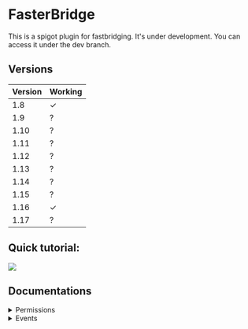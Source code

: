 # FasterBridge
This is a spigot plugin for fastbridging.
It's under development.
You can access it under the dev branch.

## Versions
|Version|Working|
| ----------- | ----------------------- |
| 1.8 | ✓ |
| 1.9 | ? |
| 1.10 | ? |
| 1.11 | ? |
| 1.12 | ? |
| 1.13 | ? |
| 1.14 | ? |
| 1.15 | ? |
| 1.16 | ✓ |
| 1.17 | ? |


## Quick tutorial:

[![](https://yt-embed.herokuapp.com/embed?v=pmLcsv-lLGw)](https://youtu.be/pmLcsv-lLGw)

## Documentations
<details>
<summary>Permissions</summary>
<br>

## Permissions
### SubCommands

| SubCommand  |     Permission	        |
| ----------- | ----------------------- |
| test	 	  | fastbridge.test         |
| create      | fastbridge.create       |
| func        | fastbridge.func         |
| givegadget  | fastbridge.givegadget   |
| editor      | fastbridge.editor       |
| setloc      | fastbridge.setloc       |
| setblock    | fastbridge.setblock     |
| blocks      | fastbridge.blocks       |

### Gadgets

|       Gadget        |         Permission	            |
| ------------------- | ------------------------------- |
| arenaEditorGadget   | fastbridge.arenaEditorGadget    |
| arenaLeaveGadget    | fastbridge.arenaLeaveGadget     |
| arenaSelectorGadget | fastbridge.arenaSelectorGadget  |
| arenaRestartGadget  | fastbridge.arenaRestartGadget   |
</details>
<details>
<summary>Events</summary>
<br>

# Custom events

## Arena
PlayerJoinArenaEvent
```java
@EventHandler
public void onPlayerJoinArena(PlayerJoinArenaEvent event){
    event.getPlayer();      //  Player
    event.getArenaName();   //  String
    event.getPlayerClass(); //  PlayerClass
    event.getArenaClass();  //  ArenaClass
        }
```

PlayerLeaveArenaEvent
```java
@EventHandler
public void onPlayerLeaveArena(PlayerLeaveArenaEvent event){
    event.getPlayer();      //  Player
    event.getArenaName();   //  String
    event.getPlayerClass(); //  PlayerClass
    event.getArenaClass();  //  ArenaClass
        }
```

ArenaCreateEvent
```java
@EventHandler
public void onArenaCreated(ArenaCreateEvent event){
    event.getArenaName();           //  String
    event.getMaxPlayer();           //  int
    event.isActive();               //  boolean
    event.getLocations();           //  Location[]
    event.getDeathZoneHorizontal(); //  int
    event.getDeathZoneVertical();   //  int
    event.getDirection();           //  Direction
        }
```

ArenaDeleteEvent
```java
@EventHandler
public void onArenaDelete(ArenaDeleteEvent event){
    event.getArenaName();      //  String
        }
```

## Editor
PlayerJoinEditorEvent
```java
@EventHandler
public void onPlayerJoinEditor(PlayerJoinArenaEvent event){
    event.getPlayer();      //  Player
    event.getArenaName();   //  String
    event.getPlayerClass(); //  PlayerClass
    event.getArenaClass();  //  ArenaClass
        }
```

PlayerLeaveEditorEvent
```java
@EventHandler
public void onPlayerLeaveEditor(PlayerLeaveEditorEvent event){
    event.getPlayer();      //  Player
    event.getArenaName();   //  String
    event.getPlayerClass(); //  PlayerClass
    event.getArenaClass();  //  ArenaClass
        }
```

## Game

PlayerArenaResetEvent
```java
@EventHandler
public void onPlayerResetArena(PlayerArenaResetEvent event){
    event.getPlayer();      //  Player
    event.getArenaName();   //  String
    event.getPlayerClass(); //  PlayerClass
    event.getArenaClass();  //  ArenaClass
        }
```

PlayerDeathEvent
```java
@EventHandler
public void onPlayerDeath(PlayerDeathEvent event){
    event.getPlayer();      //  Player
    event.getArenaName();   //  String
    event.getPlayerClass(); //  PlayerClass
    event.getArenaClass();  //  ArenaClass
        }
```

PlayerNewRecordEvent
```java
@EventHandler
public void onPlayerNewRecord(PlayerNewRecordEvent event){
    event.getPlayer();      //  Player
    event.getArenaName();   //  String
    event.getPlayerClass(); //  PlayerClass
    event.getArenaClass();  //  ArenaClass
    event.getRecord()       //  double    
        }
```

PlayerWinEvent
```java
@EventHandler
public void onPlayerWin(PlayerWinEvent event){
    event.getPlayer();      //  Player
    event.getArenaName();   //  String
    event.getPlayerClass(); //  PlayerClass
    event.getArenaClass();  //  ArenaClass
    event.getRecord()       //  double    
        }
```

## Player

ChangeBlockEvent
```java
@EventHandler
public void onPlayerBlockChange(ChangeBlockEvent event){
    event.getPlayer();      //  Player
    event.getPlayerClass(); //  PlayerClass
    event.getMaterial();    //  Material
    event.getDisplayName(): //  String    
        }
```

## Other

SubCommandEvent
```java
@EventHandler
public void onSubCommand(PlayerWinEvent event){
    event.getPlayer();      //  Player
    event.getCommand()      //  String    
        }
```

GadgetUseEvent
```java
@EventHandler
public void onGadgetUse(GadgetUseEvent event){
    event.getPlayer();      //  Player
    event.getGadgetName()   //  String   
    event.getGadget()       //  GadgetAbstract    
        }
```

ButtonClickEvent
```java
@EventHandler
public void onButtonClick(ButtonClickEvent event){
    event.getPlayer();      //  Player
    event.getSlot();        //  int
    event.getClicked();     //  ItemStack
    event.getInventory();   //  Inventory
    event.getButton();      //  ButtonInterface    
        }
```
</details>
